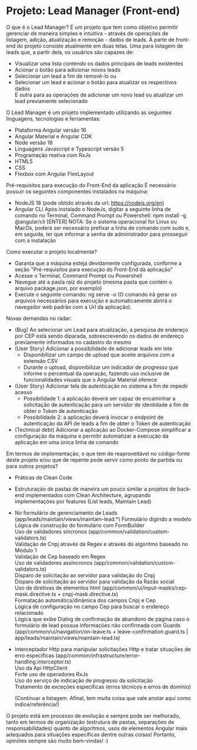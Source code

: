 # Projeto: Lead Manager (Front-end)

O que é o Lead Manager?
É um projeto que tem como objetivo permitir gerenciar de maneira simples e intuitiva - através de operações de listagem, adiçāo, atualizaçāo e remoção - dados de leads.
A parte de front-end do projeto consiste atualmente em duas telas.
Uma para listagem de leads que, a partir dela, os usuários são capazes de:
- Visualizar uma lista contendo os dados principais de leads existentes
- Acionar o botão para adicionar novos leads
- Selecionar um lead a fim de removê-lo ou
- Selecionar um lead e acionar o botão para atualizar os respectivos dados<br/>
E outra para as operações de adicionar um novo lead ou atualizar um lead previamente selecionado

O Lead Manager é um projeto implementado utilizando as seguintes linguagens, tecnologias e ferramentas:
- Plataforma Angular versão 16
- Angular Material e Angular CDK
- Node versão 18
- Linguagens Javascript e Typescript versão 5
- Programação reativa com RxJs
- HTML5
- CSS
- Flexbox com Angular FlexLayout

Pré-requisitos para execução do Front-End da aplicação
É necessário possuir os seguintes componentes instalados na máquina:
- NodeJS 18 (pode obtido através da url: https://nodejs.org/en)
- Angular CLI
  Após instalado o NodeJs, digitar a seguinte linha de comando no Terminal, Command Prompt ou Powershell:
    npm install -g @angular/cli [ENTER]
    NOTA: Se o sistema operacional for Linux ou MacOs, poderá ser necessário prefixar a linha de comando com sudo e, em seguida, ter que informar a senha de administrador para prosseguir com a instalação

Como executar o projeto localmente?
- Garanta que a máquina esteja devidamente configurada, conforme a seção "Pré-requisitos para execução do Front-End da aplicação"
- Acesse o Terminal, Command Prompt ou Powershell
- Navegue até a pasta raíz do projeto (mesma pasta que contém o arquivo package.json, por exemplo)
- Execute o seguinte comando:
  ng serve -o
  (O comando irá gerar os arquivos necessários para execução e automaticamente abrirá o navegador web padrão com a Url da aplicação).

Novas demandas no radar:
- (Bug) Ao selecionar um Lead para atualização, a pesquisa de endereço por CEP está sendo diparada, sobrescrevendo os dados de endereço previamente informados no cadastro do mesmo
- (User Story) Adicionar a possibilidade de adicionar leads em lote
  - Disponibilizar um campo de upload que aceite arquivos com a extensão CSV
  - Durante o upload, disponibilizar um indicador de progresso que informe o percentual da 
    operação, fazendo uso inclusive de funcionalidades visuais que o Angular Material oferece 
- (User Story) Adicionar tela de autenticação no sistema a fim de impedir acesso 
  - Possibilidade 1: a aplicação deverá ser capaz de encaminhar a solicitação de autenticação para um servidor de identidade a fim de obter o Token de autenticação
  - Possibilidade 2: a aplicação deverá invocar o endpoint de autenticação da API de leads a fim de obter o Token de autenticação
- (Technical debt) Adicionar a aplicação ao Docker-Compose simplificar a configuração da máquina e permitir automatizar a execução da aplicação em uma única linha de comando

Em termos de implementação, o que tem de reaproveitável no código-fonte deste projeto e/ou que de repente pode servir como ponto de partida ou para outros projetos?
- Práticas de Clean Code<br/>
- Estruturação de pastas de maneira um pouco similar a projetos de back-end implementados com Clean Architecture, agrupando implementações por features (List leads, Maintain Lead)
- No formulário de gerenciamento de Leads (app/leads/maintain/views/maintain-lead.*)
  Formulário digirido a modelo
  Lógica de construção do formulário com FormBuilder<br/>
  Uso de validadores síncronos (app/common/validation/custom-validators.ts)<br/>
    Validação de Cnpj através de Regex e através do algoritmo baseado no Módulo 1<br/>
    Validação de Cep baseado em Regex<br/>
  Uso de validadores assíncronos (app/common/validation/custom-validators.ts)<br/>
    Disparo de solicitação ao servidor para validação do Cnpj<br/>
    Disparo de solicitação ao servidor para validação da Razão social<br/>
  Uso de diretivas de elementos html (app/common/ui/input-masks/cep-mask.directive.ts + cnpj-mask.directive.ts)<br/>
    Formatação automática/dinâmica dos campos Cnpj e Cep<br/>
    Lógica de configuração no campo Cep para buscar o endereço relacionado<br/>
  Lógica que exibe Dialog de confirmação de abandono de página caso o formulário de lead possua informações não confirmada com Guards (app/common/ui/navigation/on-leave.ts + leave-confirmation.guard.ts | app/leads/maintain/views/maintain-lead.ts)<br/>
- Interceptador Http para manipular solicitações Http e tratar situações de erro específicas (app/common/infrastructure/error-handling.interceptor.ts)<br/>
  Uso da Api HttpClient<br/>
  Forte uso de operadores RxJs<br/>
  Uso do serviço de indicação de progresso da solicitação<br/>
  Tratamento de exceções específicas (erros técnicos e erros de domínio)<br/>
  
  (Continuar a listagem. Afinal, tem muita coisa que vale anotar aqui como índice/referência!)
  
O projeto está em processo de evolução e sempre pode ser melhorado, tanto em termos de organização (estrutura de pastas, separações de responsabilidades) quanto de algoritmos, usos de elementos Angular mais adequados para situações específicas dentre outras coisas! Portanto, opiniões sempre são muito bem-vindas! :)
